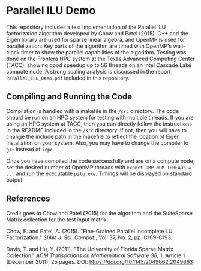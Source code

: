 # Parallel ILU Demo
This repository includes a test implementation of the Parallel ILU factorization algorithm developed by Chow and Patel (2015). C++ and the Eigen library are used for sparse linear algebra, and OpenMP is used for parallelization. Key parts of the algorithm are timed with OpenMP's wall-clock timer to show the parallel capabilities of the algorithm. Testing was done on the Frontera HPC system at the Texas Advanced Computing Center (TACC), showing good speedup up to 56 threads on an Intel Cascade Lake compute node. A strong scaling analysis is discussed in the report `Parallel_ILU_Demo.pdf` included in this repository.

## Compiling and Running the Code
Compilation is handled with a makefile in the `/src` directory. The code should be run on an HPC system for testing with multiple threads. If you are using an HPC system at TACC, then you can directly follow the instructions in the README included in the `/src` directory. If not, then you will have to change the include path in the makefile to reflect the location of Eigen installation on your system. Also, you may have to change the compiler to `g++` instead of `icpc`. 

Once you have compiled the code successfully and are on a compute node, set the desired number of OpenMP threads with `export OMP_NUM_THREADS = ...` and run the executable `pilu.exe`. Timings will be displayed on standard output. 

## References 
Credit goes to Chow and Patel (2015) for the algorithm and the SuiteSparse Matrix collection for the test input matrix.

Chow, E. and Patel, A. (2015). "Fine-Grained Parallel Incomplete LU Factorization." *SIAM J. Sci.
Comput.*, Vol. 37, No. 2, pp. C169-C193.

Davis, T. and Hu, Y. (2011). "The University of Florida Sparse Matrix Collection." *ACM
Transactions on Mathematical Software 38*, 1, Article 1 (December 2011), 25 pages. DOI:
https://doi.org/10.1145/2049662.2049663


